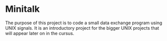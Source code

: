 # Minitalk
The purpose of this project is to code a small data exchange program using UNIX signals. It is an introductory project for the bigger UNIX projects that will appear later on in the cursus. 
